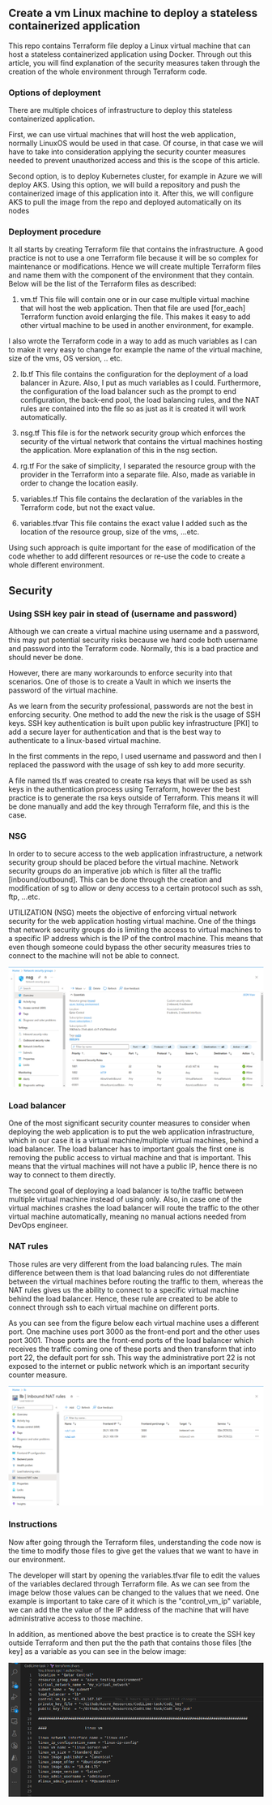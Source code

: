 ## Create a vm Linux machine to deploy a stateless containerized application

This repo contains Terraform file deploy a Linux virtual machine that can host a stateless containerized application using Docker. Through out this article, you will find explanation of the security measures taken through the creation of the whole environment through Terraform code. 

### Options of deployment

There are multiple choices of infrastructure to deploy this stateless containerized application. 

First, we can use virtual machines that will host the web application, normally LinuxOS would be used in that case. Of course, in that case we will have to take into consideration applying the security counter measures needed to prevent unauthorized access and this is the scope of this article.

Second option, is to deploy Kubernetes cluster, for example in Azure we will deploy AKS. Using this option, we will build a repository and push the containerized image of this application into it. After this, we will configure AKS to pull the image from the repo and deployed automatically on its nodes

### Deployment procedure

It all starts by creating Terraform file that contains the infrastructure. A good practice is not to use a one Terraform file because it will be so complex for maintenance or modifications. Hence we will create multiple Terraform files and name them with the component of the environment that they contain. Below will be the list of the Terraform files as described:

1. vm.tf
This file will contain one or in our case multiple virtual machine that will host the web application. Then that file are used [for_each] Terraform function avoid enlarging the file. This makes it easy to add other virtual machine to be used in another environment, for example.

I also wrote the Terraform code in a way to add as much variables as I can to make it very easy to change for example the name of the virtual machine, size of the vms, OS version, .. etc.

2. lb.tf
This file contains the configuration for the deployment of a load balancer in Azure. Also, I put as much variables as I could. Furthermore, the configuration of the load balancer such as the prompt to end configuration, the back-end pool, the load balancing rules, and the NAT rules are contained into the file so as just as it is created it will work automatically.

3. nsg.tf
This file is for the network security group which enforces the security of the virtual network that contains the virtual machines hosting the application. More explanation of this in the nsg section.

4. rg.tf
For the sake of simplicity, I separated the resource group with the provider in the Terraform into a separate file. Also, made as variable in order to change the location easily.

5. variables.tf
This file contains the declaration of the variables in the Terraform code, but not the exact value. 

6. variables.tfvar
This file contains the exact value I added such as the location of the resource group, size of the vms, ...etc.


Using such approach is quite important for the ease of modification of the code whether to add different resources or re-use the code to create a whole different environment.


## Security


### Using SSH key pair in stead of (username and password)

Although we can create a virtual machine using username and a password, this may put potential security risks because we hard code both username and password into the Terraform code. Normally, this is a bad practice and should never be done.

However, there are many workarounds to enforce security into that scenarios. One of those is to create a Vault in which we inserts the password of the virtual machine.

As we learn from the security professional, passwords are not the best in enforcing security. One method to add the new the risk is the usage of SSH keys. SSH key authentication is built upon public key infrastructure [PKI] to add a secure layer for authentication and that is the best way to authenticate to a linux-based virtual machine.

In the first comments in the repo, I used username and password and then I replaced the password with the usage of ssh key to add more security.

A file named tls.tf was created to create rsa keys that will be used as ssh keys in the authentication process using Terraform, however the best practice is to generate the rsa keys outside of Terraform. This means it will be done manually and add the key through Terraform file, and this is the case.


### NSG

In order to to secure access to the web application infrastructure, a network security group should be placed before the virtual machine. Network security groups do an imperative job which is filter all the traffic [inbound/outbound]. This can be done through the creation and modification of sg to allow or deny access to a certain protocol such as ssh, ftp, ...etc.

UTILIZATION (NSG) meets the objective of enforcing virtual network security for the web application hosting virtual machine. One of the things that network security groups do is limiting the access to virtual machines to a specific IP address which is the IP of the control machine. This means that even though someone could bypass the other security measures tries to connect to the machine will not be able to connect.

![Alt text](image-2.png)

### Load balancer

One of the most significant security counter measures to consider when deploying the web application is to put the web application infrastructure, which in our case it is a virtual machine/multiple virtual machines, behind a load balancer. The load balancer has to important goals the first one is removing the public access to virtual machine and that is important. This means that the virtual machines will not have a public IP, hence there is no way to connect to them directly.

The second goal of deploying a load balancer is to/the traffic between multiple virtual machine instead of using only. Also, in case one of the virtual machines crashes the load balancer will route the traffic to the other virtual machine automatically, meaning no manual actions needed from DevOps engineer.

###  NAT rules

Those rules are very different from the load balancing rules.  The main difference between them is that load balancing rules do not differentiate between the virtual machines before routing the traffic to them, whereas the NAT rules gives us the ability to connect to a specific virtual machine behind the load balancer. Hence, these rule are created to be able to connect through ssh to each virtual machine on different ports.

As you can see from the figure below each virtual machine uses a different port. One machine uses port 3000 as the front-end port and the other uses port 3001. Those ports are the front-end ports of the load balancer which receives the traffic coming one of these ports and then transform that into port 22, the default port for ssh. This way the administrative port 22 is not exposed to the internet or public network which is an important security counter measure.

![Alt text](image-3.png)


### Instructions


Now after going through the Terraform files, understanding the code now is the time to modify those files to give get the values that we want to have in our environment.

The developer will start by opening the variables.tfvar file to edit the values of the variables declared through Terraform file. As we can see from the image below those values can be changed to the values that we need. One example is important to take care of it which is the "control_vm_ip" variable, we can add the the value of the IP address of the machine that will have administrative access to those machine.

In addition, as mentioned above the best practice is to create the SSH key outside Terraform and then put the the path that contains those files [the key] as a variable as you can see in the below image:

![Alt text](image.png)